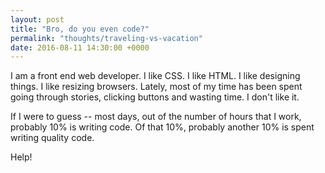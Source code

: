 ```yaml
---
layout: post
title: "Bro, do you even code?"
permalink: "thoughts/traveling-vs-vacation"
date: 2016-08-11 14:30:00 +0000
---
```


I am a front end web developer. I like CSS. I like HTML. I like designing things. I like resizing browsers.
Lately, most of my time has been spent going through stories, clicking buttons and wasting time. I don't like it.

If I were to guess -- most days, out of the number of hours that I work, probably 10% is writing code. Of that 10%, probably
another 10% is spent writing quality code. 

Help!
